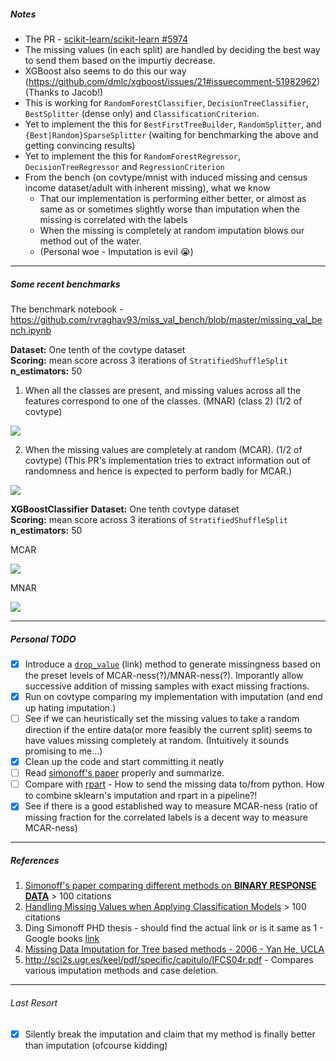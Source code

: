 ##### Notes

* The PR - [scikit-learn/scikit-learn #5974](https://github.com/scikit-learn/scikit-learn/pull/5974)
* The missing values (in each split) are handled by deciding the best way to send them based on the impurtiy decrease.
* XGBoost also seems to do this our way (https://github.com/dmlc/xgboost/issues/21#issuecomment-51982962) (Thanks to Jacob!)
* This is working for `RandomForestClassifier`, `DecisionTreeClassifier`, `BestSplitter` (dense only) and `ClassificationCriterion`.
* Yet to implement the this for `BestFirstTreeBuilder`, `RandomSplitter`, and `{Best|Random}SparseSplitter` (waiting for benchmarking the above and getting convincing results)
* Yet to implement the this for `RandomForestRegressor`, `DecisionTreeRegressor` and `RegressionCriterion`
* From the bench (on covtype/mnist with induced missing and census income dataset/adult with inherent missing), what we know
    * That our implementation is performing either better, or almost as same as or sometimes slightly worse than imputation when the missing is correlated with the labels
    * When the missing is completely at random imputation blows our method out of the water.
    * (Personal woe - Imputation is evil :sob:)

<hr>

##### Some recent benchmarks

The benchmark notebook - https://github.com/rvraghav93/miss_val_bench/blob/master/missing_val_bench.ipynb

**Dataset:** One tenth of the covtype dataset <br>
**Scoring:** mean score across 3 iterations of `StratifiedShuffleSplit` <br>
**n_estimators:** 50 <br>
1. When all the classes are present, and missing values across all the features correspond to one of the classes. (MNAR) (class 2) (1/2 of covtype)

![](https://i.imgur.com/T2cDztI.png)

2. When the missing values are completely at random (MCAR).  (1/2 of covtype) (This PR's implementation tries to extract information out of randomness and hence is expected to perform badly  for MCAR.)

![](https://i.imgur.com/6eHuep7.png)

**XGBoostClassifier**
**Dataset:** One tenth covtype dataset <br>
**Scoring:** mean score across 3 iterations of `StratifiedShuffleSplit` <br>
**n_estimators:** 50 <br>

MCAR

![](https://i.imgur.com/4c0AFUJ.png)

MNAR

![](https://i.imgur.com/e1WQh1x.png)

<hr>

##### Personal TODO

- [x] Introduce a [`drop_value`](https://gist.github.com/rvraghav93/75b80c76eadf6b7dfdcc) (link) method to generate missingness based on the preset levels of MCAR-ness(?)/MNAR-ness(?). Imporantly allow successive addition of missing samples with exact missing fractions.
- [x] Run on covtype comparing my implementation with imputation (and end up hating imputation.)
- [ ] See if we can heuristically set the missing values to take a random direction if the entire data(or more feasibly the current split) seems to have values missing completely at random. (Intuitively it sounds promising to me...)
- [x] Clean up the code and start committing it neatly
- [ ] Read [simonoff's paper](http://people.stern.nyu.edu/jsimonof/jmlr10.pdf) properly and summarize.
- [ ] Compare with [rpart](https://cran.r-project.org/web/packages/rpart/rpart.pdf) - How to send the missing data to/from python. How to combine sklearn's imputation and rpart in a pipeline?!
- [x] See if there is a good established way to measure MCAR-ness (ratio of missing fraction for the correlated labels is a decent way to measure MCAR-ness)

<hr>

##### References
1. [Simonoff's paper comparing different methods on **BINARY RESPONSE DATA**](http://people.stern.nyu.edu/jsimonof/jmlr10.pdf) > 100 citations
2. [Handling Missing Values when Applying Classification Models](http://www.jmlr.org/papers/volume8/saar-tsechansky07a/saar-tsechansky07a.pdf) > 100 citations
3. Ding Simonoff PHD thesis - should find the actual link or is it same as 1 - Google books [link](https://books.google.fr/books?id=XP3IgeZF2X4C&pg=PA33&lpg=PA33&dq=kim+yates+missing+method&source=bl&ots=dzbMSq0Lkb&sig=Mlr8nM09gsoAK9zwl8rwvjQsgQM&hl=en&sa=X&ved=0ahUKEwjo9tmqwpPLAhXIBBoKHQNuCJQQ6AEIKTAC#v=onepage&q=kim%20yates%20missing%20method&f=false)
4. [Missing Data Imputation for Tree based methods - 2006 - Yan He, UCLA](http://statistics.ucla.edu/system/resources/BAhbBlsHOgZmSSJOMjAxMi8wNS8xNC8xNV8zOV8zN181MDhfTWlzc2luZ19EYXRhX0ltcHV0YXRpb25fZm9yX1RyZWVfYmFzZWRfTW9kZWxzLnBkZgY6BkVU/Missing%2520Data%2520Imputation%2520for%2520Tree-based%2520Models.pdf)
5. http://sci2s.ugr.es/keel/pdf/specific/capitulo/IFCS04r.pdf - Compares various imputation methods and case deletion.

<hr>

###### Last Resort
- [x] Silently break the imputation and claim that my method is finally better than imputation (ofcourse kidding)
